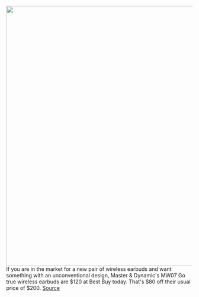 <img src='https://cdn.vox-cdn.com/thumbor/pnf8gKpNlNhYSQxZbLTdznmTugs=/0x0:2040x1360/1200x800/filters:focal(857x517:1183x843)/cdn.vox-cdn.com/uploads/chorus_image/image/68733963/akrales_191016_3736_0085.0.jpg' width='700px' /><br/>
If you are in the market for a new pair of wireless earbuds and want something with an unconventional design, Master & Dynamic's MW07 Go true wireless earbuds are $120 at Best Buy today. That's $80 off their usual price of $200.
<a href='https://www.theverge.com/good-deals/2021/1/28/22254081/master-dynamic-mw07-go-samsung-980-pro-ssd-deal-sale'> Source <a/>